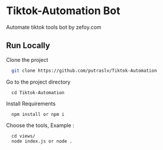 # Tiktok-Automation Bot
Automate tiktok tools bot by zefoy.com

## Run Locally

Clone the project

```bash
  git clone https://github.com/putraslv/Tiktok-Automation
```

Go to the project directory

```Command Prompt
  cd Tiktok-Automation
```
Install Requirements

```Command Prompt
  npm install or npm i
```

Choose the tools, Example :

```Command Prompt
  cd views/
  node index.js or node .
```
